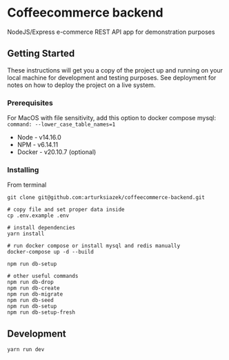 # Coffeecommerce backend

NodeJS/Express e-commerce REST API app for demonstration purposes

## Getting Started

These instructions will get you a copy of the project up and running on your local machine for development and testing purposes. See deployment for notes on how to deploy the project on a live system.

### Prerequisites

For MacOS with file sensitivity, add this option to docker compose mysql: `command: --lower_case_table_names=1`

-   Node - v14.16.0
-   NPM - v6.14.11
-   Docker - v20.10.7 (optional)

### Installing

From terminal

```
git clone git@github.com:arturksiazek/coffeecommerce-backend.git

# copy file and set proper data inside
cp .env.example .env

# install dependencies
yarn install

# run docker compose or install mysql and redis manually
docker-compose up -d --build

npm run db-setup

# other useful commands
npm run db-drop
npm run db-create
npm run db-migrate
npm run db-seed
npm run db-setup
npm run db-setup-fresh
```

## Development

```
yarn run dev
```

